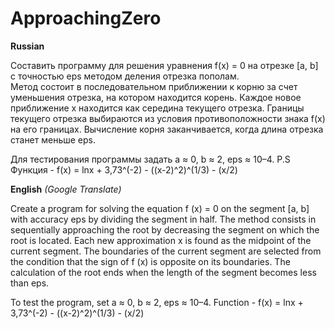 # ApproachingZero

**Russian**

Составить  программу  для  решения  уравнения f(х) = 0 на отрезке [a, b] с точностью eps методом деления  отрезка  пополам.  
Метод  состоит в  последовательном приближении к корню за счет уменьшения отрезка, на котором находится корень. 
Каждое новое приближение х находится как середина текущего отрезка. 
Границы  текущего  отрезка  выбираются  из  условия  противоположности  знака f(х) на его границах. 
Вычисление корня заканчивается, когда длина отрезка станет меньше eps.  

Для тестирования программы задать а ≈ 0, b ≈ 2, eps ≈ 10–4. 
P.S
Функция - 
f(x) = lnx + 3,73^(-2) - ((x-2)^2)^(1/3) - (x/2)

**English** *(Google Translate)*

Create a program for solving the equation f (x) = 0 on the segment [a, b] with accuracy eps by dividing the segment in half.
The method consists in sequentially approaching the root by decreasing the segment on which the root is located.
Each new approximation x is found as the midpoint of the current segment.
The boundaries of the current segment are selected from the condition that the sign of f (x) is opposite on its boundaries.
The calculation of the root ends when the length of the segment becomes less than eps. 

To test the program, set а ≈ 0, b ≈ 2, eps ≈ 10–4.
Function -
f(x) = lnx + 3,73^(-2) - ((x-2)^2)^(1/3) - (x/2)
